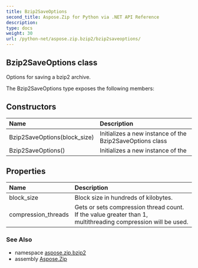 ```yaml
---
title: Bzip2SaveOptions
second_title: Aspose.Zip for Python via .NET API Reference
description: 
type: docs
weight: 30
url: /python-net/aspose.zip.bzip2/bzip2saveoptions/
---
```


## Bzip2SaveOptions class

Options for saving a bzip2 archive.

The Bzip2SaveOptions type exposes the following members:
## Constructors
| Name | Description |
| :- | :- |
|Bzip2SaveOptions(block_size)|Initializes a new instance of the Bzip2SaveOptions class|
|Bzip2SaveOptions()|Initializes a new instance of the|
## Properties
| Name | Description |
| :- | :- |
|block_size|Block size in hundreds of kilobytes.|
|compression_threads|Gets or sets compression thread count. If the value greater than 1, multithreading compression will be used.|

### See Also

* namespace [aspose.zip.bzip2](/zip/python-net/aspose.zip.bzip2/)
* assembly [Aspose.Zip](/zip/python-net/)

